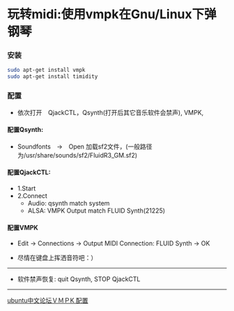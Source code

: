 # 玩转midi:使用vmpk在Gnu/Linux下弹钢琴


### 安装
```bash
sudo apt-get install vmpk
sudo apt-get install timidity
```
### 配置

- 依次打开　QjackCTL，Qsynth(打开后其它音乐软件会禁声),  VMPK,
#### 配置Qsynth:
  - Soundfonts　→　Open 加载sf2文件，(一般路径为/usr/share/sounds/sf2/FluidR3_GM.sf2) 
 

#### 配置QjackCTL: 
  - 1.Start
  - 2.Connect
    - Audio: qsynth match system
    - ALSA: VMPK Output match FLUID Synth(21225)

#### 配置VMPK
  - Edit → Connections → Output MIDI Connection: FLUID Synth → OK

- 尽情在键盘上挥洒音符吧：）

---

  - 软件禁声恢复: quit Qsynth, STOP QjackCTL

---

[ubuntu中文论坛ＶＭＰK 配置](http://forum.ubuntu.org.cn/viewtopic.php?p=3035326)

